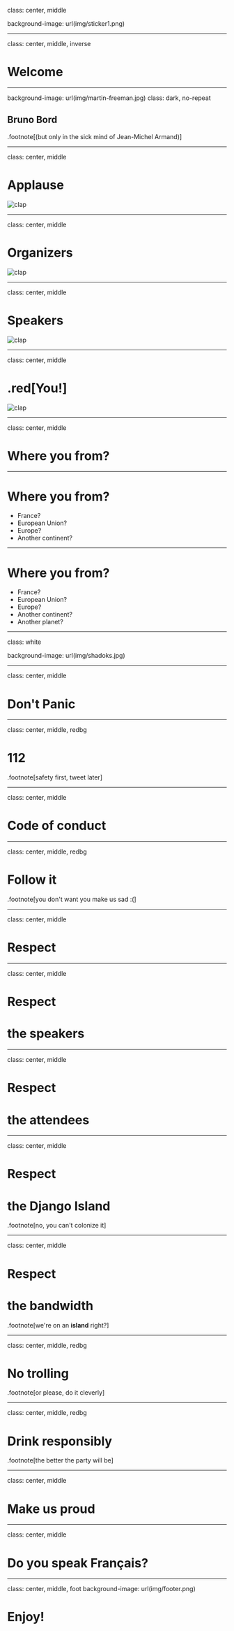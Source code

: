 class: center, middle

background-image: url(img/sticker1.png)

---

class: center, middle, inverse

# Welcome

---

background-image: url(img/martin-freeman.jpg)
class: dark, no-repeat

## Bruno Bord

.footnote[(but only in the sick mind of Jean-Michel Armand)]

---

class: center, middle

# Applause

![clap](img/clap.gif)

---

class: center, middle

# Organizers

![clap](img/clap.gif)

---

class: center, middle

# Speakers

![clap](img/clap.gif)

---

class: center, middle

# .red[You!]

![clap](img/clap.gif)

---

class: center, middle

# Where you from?

---

# Where you from?

* France?
* European Union?
* Europe?
* Another continent?

---

# Where you from?

* France?
* European Union?
* Europe?
* Another continent?
* Another planet?

---

class: white

background-image: url(img/shadoks.jpg)

---

class: center, middle

# Don't Panic

---

class: center, middle, redbg

# 112

.footnote[safety first, tweet later]

---

class: center, middle

# Code of conduct

---

class: center, middle, redbg

# Follow it

.footnote[you don't want you make us sad :(]

---

class: center, middle

# Respect

---

class: center, middle

# Respect
# the speakers

---

class: center, middle

# Respect
# the attendees

---

class: center, middle

# Respect
# the Django Island

.footnote[no, you can't colonize it]

---

class: center, middle

# Respect
# the bandwidth

.footnote[we're on an **island** right?]

---

class: center, middle, redbg

# No trolling

.footnote[or please, do it cleverly]

---

class: center, middle, redbg

# Drink responsibly

.footnote[the better the party will be]

---

class: center, middle

# Make us proud

---

class: center, middle

# Do you speak Français?

---

class: center, middle, foot
background-image: url(img/footer.png)

# Enjoy!

